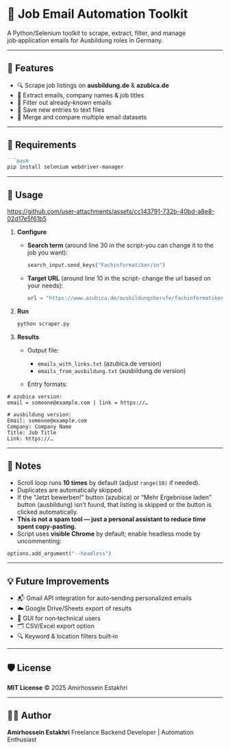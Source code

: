 
# 💼 Job Email Automation Toolkit

A Python/Selenium toolkit to scrape, extract, filter, and manage job‑application emails for Ausbildung roles in Germany.

---

## 📌 Features
- 🔍 Scrape job listings on **ausbildung.de** & **azubica.de**  
- 📧 Extract emails, company names & job titles  
- 🧠 Filter out already‑known emails  
- 💾 Save new entries to text files  
- 🔁 Merge and compare multiple email datasets  

---

## 🔧 Requirements
````markdown
```bash
pip install selenium webdriver-manager
````

---

## 🚀 Usage
https://github.com/user-attachments/assets/cc143791-732b-40bd-a8e8-02d17e5f61b5
1. **Configure**

   * **Search term** (around line 30 in the script-you can change it to the job you want):

     ```python
     search_input.send_keys("Fachinformatiker/in")
     ```
   * **Target URL** (around line 10 in the script- change the url based on your needs):

     ```python
     url = "https://www.azubica.de/ausbildungsberufe/fachinformatiker-fachrichtung-systemintegration/"
     ```

2. **Run**

   ```bash
   python scraper.py
   ```

3. **Results**

   * Output file:

     * `emails_with_links.txt` (azubica.de version)
     * `emails_from_ausbildung.txt` (ausbildung.de version)
   * Entry formats:

```text
# azubica version:
email = someone@example.com | link = https://…

# ausbildung version:
Email: someone@example.com
Company: Company Name
Title: Job Title
Link: https://…
```

---

## 📌 Notes

* Scroll loop runs **10 times** by default (adjust `range(10)` if needed).
* Duplicates are automatically skipped.
* If the “Jetzt bewerben!” button (azubica) or “Mehr Ergebnisse laden” button (ausbildung) isn’t found, that listing is skipped or the button is clicked automatically.
* **This is not a spam tool — just a personal assistant to reduce time spent copy-pasting.**
* Script uses **visible Chrome** by default; enable headless mode by uncommenting:

```python
options.add_argument("--headless")
```

---

## 💡 Future Improvements

* 📬 Gmail API integration for auto‑sending personalized emails
* ☁️ Google Drive/Sheets export of results
* 🧾 GUI for non‑technical users
* 🗂️ CSV/Excel export option
* 🔍 Keyword & location filters built‑in

---

## 🛡️ License

**MIT License** © 2025 Amirhossein Estakhri

---

## 🙋‍♂️ Author

**Amirhossein Estakhri**
Freelance Backend Developer | Automation Enthusiast

```
```
